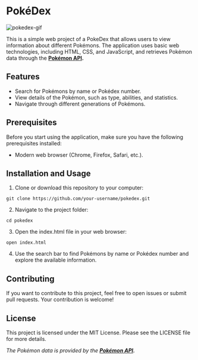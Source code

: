 # PokéDex
![pokedex-gif](./images/pokedex.gif)

This is a simple web project of a PokeDex that allows users to view information about different Pokémons. The application uses basic web technologies, including HTML, CSS, and JavaScript, and retrieves Pokémon data through the **[Pokémon API](https://pokeapi.co/).**

## Features
* Search for Pokémons by name or Pokédex number.
* View details of the Pokémon, such as type, abilities, and statistics.
* Navigate through different generations of Pokémons.

## Prerequisites
Before you start using the application, make sure you have the following prerequisites installed:

* Modern web browser (Chrome, Firefox, Safari, etc.).
## Installation and Usage
1. Clone or download this repository to your computer:

`git clone https://github.com/your-username/pokedex.git`

2. Navigate to the project folder:

`cd pokedex`

3. Open the index.html file in your web browser:

`open index.html`

4. Use the search bar to find Pokémons by name or Pokédex number and explore the available information.

## Contributing
If you want to contribute to this project, feel free to open issues or submit pull requests. Your contribution is welcome!

## License
This project is licensed under the MIT License. Please see the LICENSE file for more details.

*The Pokémon data is provided by the **[Pokémon API](https://pokeapi.co/).***
